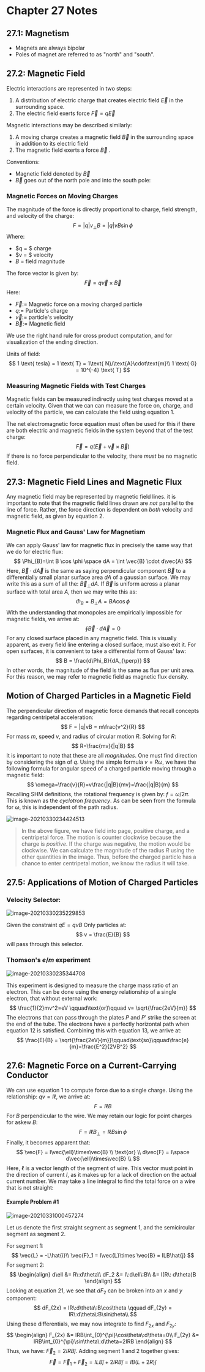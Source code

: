 # Chapter 27 Notes

## 27.1:  Magnetism

- Magnets are always bipolar
- Poles of magnet are referred to as "north" and "south". 

## 27.2: Magnetic Field

Electric interactions are represented in two steps:

1. A distribution of electric charge that creates electric field $\vec{E}$ in the surrounding space.
2. The electric field exerts force $\vec{F} = q \vec{E}$

Magnetic interactions may be described similarly:

1. A moving charge creates a magnetic field $\vec{B}$ in the surrounding space in addition to its electric field
2. The magnetic field exerts a force $\vec{B}$ . 

Conventions:

- Magnetic field denoted by $\vec{B}$
- $\vec{B}$ goes out of the north pole and into the south pole:

### Magnetic Forces on Moving Charges

The magnitude of the force is directly proportional to charge, field strength, and velocity of the charge:
$$
F = |q|v_{\perp}B = |q|vB\sin\phi
$$
Where:

- $q = $ charge
- $v = $ velocity
- $B$ = field magnitude

The force vector is given by:
$$
\vec{F} = q\vec{v}\times\vec{B}
$$
Here:

- $\vec{F} :=$  Magnetic force on a moving charged particle
- $q:=$  Particle's charge
- $\vec{v} :=$ particle's velocity
- $\vec{B}:=$ Magnetic field

We use the right hand rule for cross product computation, and for visualization of the ending direction.

Units of field:
$$
1 \text{ tesla} = 1 \text{ T} = 1\text{ N}/\text{A}\cdot\text{m}\\
1 \text{ G} = 10^{-4} \text{ T}
$$
### Measuring Magnetic Fields with Test Charges

Magnetic fields can be measured indirectly using test charges moved at a certain velocity. Given that we can can measure the force on, charge, and velocity of the particle, we can calculate the field using equation 1. 

The net electromagnetic force equation must often be used for this if there are both electric and magnetic fields in the system beyond that of the test charge:
$$
\vec{F} = q(\vec{E} + \vec{v} \times \vec{B})
$$
If there is no force perpendicular to the velocity, there *must* be no magnetic field.

## 27.3: Magnetic Field Lines and Magnetic Flux

Any magnetic field may be represented by magnetic field lines. it is important to note that the magnetic field lines drawn are *not* parallel to the line of force. Rather, the force direction is dependent on *both* velocity and magnetic field, as given by equation 2. 

### Magnetic Flux and Gauss' Law for Magnetism

We can apply Gauss' law for magnetic flux in precisely the same way that we do for electric flux:
$$
\Phi_{B}=\int B \cos \phi \space dA = \int \vec{B} \cdot d\vec{A}
$$
Here, $\vec{B} \cdot d\vec{A}$ is the same as saying perpendicular component $\vec{B}$ to a differentially small planar surface area $dA$ of a gaussian surface. We may write this as a sum of all the: $\vec{B}_{\perp}dA$. If $\vec{B}$ is uniform across a planar surface with total area $A$, then we may write this as:
$$
\Phi_{B} = B_{\perp}A = BA\cos \phi
$$
With the understanding that monopoles are empirically impossible for magnetic fields, we arrive at:
$$
\oint \vec{B}\cdot d\vec{A} = 0
$$
For any closed surface placed in any magnetic field. This is visually apparent, as every field line entering a closed surface, must also exit it. For open surfaces, it is convenient to take a differential form of Gauss' law:
$$
B = \frac{d\Phi_B}{dA_{\perp}}
$$
In other words, the magnitude of the field is the same as flux per unit area. For this reason, we may refer to magnetic field as magnetic flux density.

## Motion of Charged Particles in a Magnetic Field

The perpendicular direction of magnetic force demands that recall concepts regarding centripetal acceleration:
$$
F = |q|vB = m\frac{v^2}{R}
$$
For mass $m$, speed $v$, and radius of circular motion $R$. Solving for $R$:
$$
R=\frac{mv}{|q|B}
$$
It is important to note that these are all *magnitudes*. One must find direction by considering the sign of $q$. Using the simple formula $v=R\omega$, we have the following formula for angular speed of a charged particle moving through a magnetic field:
$$
\omega=\frac{v}{R}=v\frac{|q|B}{mv}=\frac{|q|B}{m}
$$
Recalling SHM definitions, the rotational frequency is given by: $f=\omega/2\pi$. This is known as the *cyclotron frequency*. As can be seen from the formula for $\omega$, this is independent of the path radius.

![image-20210330234424513](.chapter27-images/image-20210330234424513.png)

> In the above figure, we have field into page, positive charge, and a centripetal force. The motion is counter clockwise because the charge is *positive*. If the charge was negative, the motion would be clockwise. We can calculate the magnitude of the radius $R$ using the other quantities in the image. Thus, before the charged particle has a chance to enter centripetal motion, we know the radius it will take.

## 27.5: Applications of Motion of Charged Particles

### Velocity Selector:

![image-20210330235229853](.chapter27-images/image-20210330235229853.png)

Given the constraint $qE = qvB$ Only particles at:
$$
v = \frac{E}{B}
$$
will pass through this selector.

### Thomson's $e/m$ experiment

![image-20210330235344708](.chapter27-images/image-20210330235344708.png)

This experiment is designed to measure the charge mass ratio of an electron. This can be done using the energy relationship of a single electron, that without external work:
$$
\frac{1}{2}mv^2=eV \qquad\text{or}\qquad v= \sqrt{\frac{2eV}{m}}
$$
The electrons that can pass through the plates $P$ and $P'$ strike the screen at the end of the tube. The electrons have a perfectly horizontal path when equation 12 is satisfied. Combining this with equation 13, we arrive at:
$$
\frac{E}{B} = \sqrt{\frac{2eV}{m}}\qquad\text{so}\qquad\frac{e}{m}=\frac{E^2}{2VB^2}
$$

## 27.6: Magnetic Force on a Current-Carrying Conductor

We can use equation 1 to compute force due to a single charge. Using the relationship: $qv=I\ell$, we arrive at:
$$
F = I\ell B
$$
For $B$ perpendicular to the wire. We may retain our logic for point charges for askew $B$:
$$
F = I\ell B_{\perp} = I\ell B \sin \phi
$$
Finally, it becomes apparent that:
$$
\vec{F} = I\vec{\ell}\times\vec{B} \\
\text{or} \\
d\vec{F} = I\space d\vec{\ell}\times\vec{B} \\
$$
Here, $\ell$ is a vector length of the segment of wire. This vector must point in the direction of current $I$, as it makes up for a lack of direction on the actual current number. We may take a line integral to find the total force on a wire that is not straight:

#### Example Problem #1

![image-20210331000457274](.chapter27-images/image-20210331000457274.png)

Let us denote the first straight segment as segment 1, and the semicircular segment as segment 2.

For segment 1:
$$
\vec{L} = -L\hat{i}\\
\vec{F}_1 = I\vec{L}\times \vec{B} = ILB\hat{j}
$$
For segment 2:
$$
\begin{align}
d\ell &= R\:d\theta\\
dF_2 &= I\:d\ell\:B\\
&= I(R\: d\theta)B
\end{align}
$$
Looking at equation 21, we see that $dF_2$ can be broken into an $x$ and $y$ component:
$$
dF_{2x} = IR\:d\theta\:B\cos\theta \qquad dF_{2y} = IR\:d\theta\:B\sin\theta\\
$$
Using these differentials, we may now integrate to find $F_{2x}$ and $F_{2y}$:
$$
\begin{align}
F_{2x} &= IRB\int_{0}^{\pi}\cos\theta\:d\theta=0\\
F_{2y} &= IRB\int_{0}^{\pi}\sin\theta\:d\theta=2IRB
\end{align}
$$
Thus, we have: $\vec{F}_2 = 2IRB\hat{j}$. Adding segment 1 and 2 together gives:
$$
\vec{F} = \vec{F}_1+\vec{F}_2= ILB\hat{j} + 2IRB\hat{j} = IB(L + 2R)\hat{j}
$$
